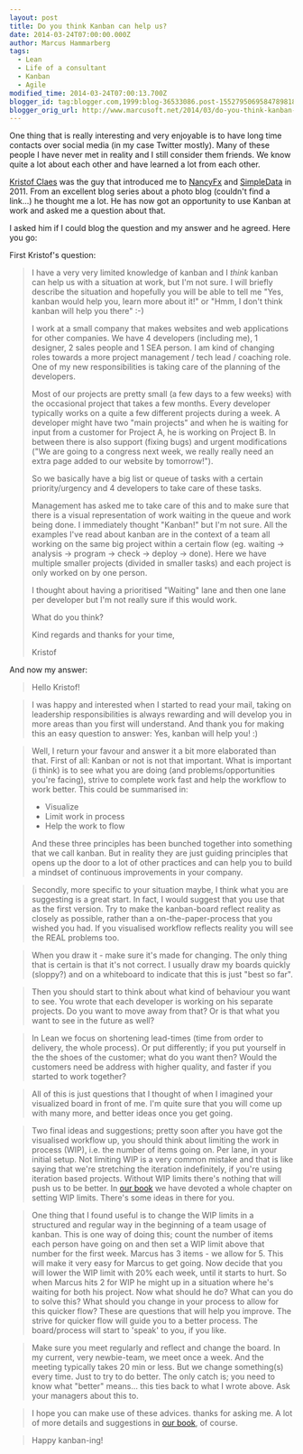 ```yaml
---
layout: post
title: Do you think Kanban can help us?
date: 2014-03-24T07:00:00.000Z
author: Marcus Hammarberg
tags:
  - Lean
  - Life of a consultant
  - Kanban
  - Agile
modified_time: 2014-03-24T07:00:13.700Z
blogger_id: tag:blogger.com,1999:blog-36533086.post-1552795069584789818
blogger_orig_url: http://www.marcusoft.net/2014/03/do-you-think-kanban-can-help-us.html
---
```



<div dir="ltr" style="text-align: left;" trbidi="on">

One thing that is really interesting and very enjoyable is to have long
time contacts over social media (in my case Twitter mostly). Many of
these people I have never met in reality and I still consider them
friends. We know quite a lot about each other and have learned a lot
from each other.

<a href="https://twitter.com/kristofclaes" target="_blank">Kristof
Claes</a> was the guy that introduced me to
<a href="http://nancyfx.org/" target="_blank">NancyFx</a> and
<a href="https://github.com/markrendle/Simple.Data"
target="_blank">SimpleData</a> in 2011. From an excellent blog series
about a photo blog (couldn't find a link...) he thought me a lot. He has
now got an opportunity to use Kanban at work and asked me a question
about that.

I asked him if I could blog the question and my answer and he agreed.
Here you go:

First Kristof's question:

> <div class="p1">
>
> I have a very very limited knowledge of kanban and I *think* kanban
> can help us with a situation at work, but I'm not sure. I will briefly
> describe the situation and hopefully you will be able to tell me "Yes,
> kanban would help you, learn more about it!" or "Hmm, I don't think
> kanban will help you there" :-)
>
> </div>
>
> <div class="p2">
>
>
>
> </div>
>
> <div class="p1">
>
> I work at a small company that makes websites and web applications for
> other companies. We have 4 developers (including me), 1 designer, 2
> sales people and 1 SEA person. I am kind of changing roles towards a
> more project management / tech lead / coaching role. One of my new
> responsibilities is taking care of the planning of the developers.
>
> </div>
>
> <div class="p2">
>
>
>
> </div>
>
> <div class="p1">
>
> Most of our projects are pretty small (a few days to a few weeks) with
> the occasional project that takes a few months. Every developer
> typically works on a quite a few different projects during a week. A
> developer might have two "main projects" and when he is waiting for
> input from a customer for Project A, he is working on Project B. In
> between there is also support (fixing bugs) and urgent modifications
> ("We are going to a congress next week, we really really need an extra
> page added to our website by tomorrow!").
>
> </div>
>
> <div class="p2">
>
>
>
> </div>
>
> <div class="p1">
>
> So we basically have a big list or queue of tasks with a certain
> priority/urgency and 4 developers to take care of these tasks.
>
> </div>
>
> <div class="p2">
>
>
>
> </div>
>
> <div class="p1">
>
> Management has asked me to take care of this and to make sure that
> there is a visual representation of work waiting in the queue and work
> being done. I immediately thought "Kanban!" but I'm not sure. All the
> examples I've read about kanban are in the context of a team all
> working on the same big project within a certain flow (eg. waiting -\>
> analysis -\> program -\> check -\> deploy -\> done). Here we have
> multiple smaller projects (divided in smaller tasks) and each project
> is only worked on by one person.
>
> </div>
>
> <div class="p2">
>
>
>
> </div>
>
> <div class="p1">
>
> I thought about having a prioritised "Waiting" lane and then one lane
> per developer but I'm not really sure if this would work.
>
> </div>
>
> <div class="p2">
>
>
>
> </div>
>
> <div class="p1">
>
> What do you think?
>
> </div>
>
> <div class="p2">
>
>
>
> </div>
>
> <div class="p1">
>
> Kind regards and thanks for your time,
>
> </div>
>
> <div class="p1">
>
> Kristof
>
> </div>

And now my answer:

> Hello Kristof!

> I was happy and interested when I started to read your mail, taking on
> leadership responsibilities is always rewarding and will develop you
> in more areas than you first will understand.
> And thank you for making this an easy question to answer: Yes, kanban
> will help you! :)

> Well, I return your favour and answer it a bit more elaborated than
> that.
> First of all: Kanban or not is not that important. What is important
> (i think) is to see what you are doing (and problems/opportunities
> you're facing), strive to complete work fast and help the workflow to
> work better. This could be summarised in:
>
> - Visualize
> - Limit work in process
> - Help the work to flow
>
> And these three principles has been bunched together into something
> that we call kanban. But in reality they are just guiding principles
> that opens up the door to a lot of other practices and can help you to
> build a mindset of continuous improvements in your company.  

> Secondly, more specific to your situation maybe, I think what you are
> suggesting is a great start. In fact, I would suggest that you use
> that as the first version. Try to make the kanban-board reflect
> reality as closely as possible, rather than a on-the-paper-process
> that you wished you had. If you visualised workflow reflects reality
> you will see the REAL problems too.  

> When you draw it - make sure it's made for changing. The only thing
> that is certain is that it's not correct. I usually draw my boards
> quickly (sloppy?) and on a whiteboard to indicate that this is just
> "best so far".

> Then you should start to think about what kind of behaviour you want
> to see. You wrote that each developer is working on his separate
> projects. Do you want to move away from that? Or is that what you want
> to see in the future as well?

> In Lean we focus on shortening lead-times (time from order to
> delivery, the whole process). Or put differently; if you put yourself
> in the the shoes of the customer; what do you want then? Would the
> customers need be address with higher quality, and faster if you
> started to work together?

> All of this is just questions that I thought of when I imagined your
> visualized board in front of me. I'm quite sure that you will come up
> with many more, and better ideas once you get going.  

> Two final ideas and suggestions;
> pretty soon after you have got the visualised workflow up, you should
> think about limiting the work in process (WIP), i.e. the number of
> items going on. Per lane, in your initial setup.
> Not limiting WIP is a very common mistake and that is like saying that
> we're stretching the iteration indefinitely, if you're using iteration
> based projects. Without WIP limits there's nothing that will push us
> to be better.
> In [our book](https://www.blogger.com/) we have devoted a whole
> chapter on setting WIP limits. There's some ideas in there for you.

> One thing that I found useful is to change the WIP limits in a
> structured and regular way in the beginning of a team usage of kanban.
> This is one way of doing this; count the number of items each person
> have going on and then set a WIP limit above that number for the first
> week. Marcus has 3 items - we allow for 5. This will make it very easy
> for Marcus to get going.
> Now decide that you will lower the WIP limit with 20% each week, until
> it starts to hurt. So when Marcus hits 2 for WIP he might up in a
> situation where he's waiting for both his project. Now what should he
> do? What can you do to solve this? What should you change in your
> process to allow for this quicker flow?
> These are questions that will help you improve. The strive for quicker
> flow will guide you to a better process. The board/process will start
> to 'speak' to you, if you like.

> Make sure you meet regularly and reflect and change the board. In my
> current, very newbie-team, we meet once a week. And the meeting
> typically takes 20 min or less. But we change something(s) every time.
> Just to try to do better.
> The only catch is; you need to know what "better" means... this ties
> back to what I wrote above. Ask your managers about this to.

> I hope you can make use of these advices. thanks for asking me. A lot
> of more details and suggestions in [<span
> id="goog_699323533">our book<span
> id="goog_699323534">](https://www.blogger.com/), of course.  

> Happy kanban-ing!

</div>
